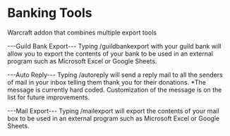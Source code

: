 # Banking Tools
 Warcraft addon that combines multiple export tools
 
 ---Guild Bank Export---
 Typing /guildbankexport with your guild bank will allow you to export the contents of your bank to be used in an external program such as Microsoft Excel or Google Sheets.
 
 ---Auto Reply---
 Typing /autoreply will send a reply mail to all the senders of mail in your inbox telling them thank you for their donations.
 *The message is currently hard coded.  Customization of the message is on the list for future improvements.
 
 ---Mail Export---
 Typing /mailexport will export the contents of your mail box to be used in an external program such as Microsoft Excel or Google Sheets.